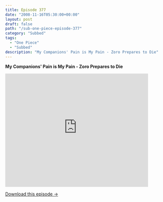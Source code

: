 ```yaml
---
title: Episode 377
date: "2008-11-16T05:30:00+00:00"
layout: post
draft: false
path: "/sub-one-piece-episode-377"
category: "Subbed"
tags:
  - "One Piece"
  - "Subbed"
description: "My Companions' Pain is My Pain - Zoro Prepares to Die"
---
```


**My Companions' Pain is My Pain - Zoro Prepares to Die**

<iframe width="640" height="360" src="https://www.rapidvideo.com/e/FXV0U77JDP" frameborder="0" marginwidth=0 marginheight=0 scrolling=no allowfullscreen style="max-width:90%;"></iframe>

<a href="http://ouo.io/qs/eCodkFEQ?s=https://www.rapidvideo.com/d/FXV0U77JDP" class="styled_a">Download this episode →</a>

